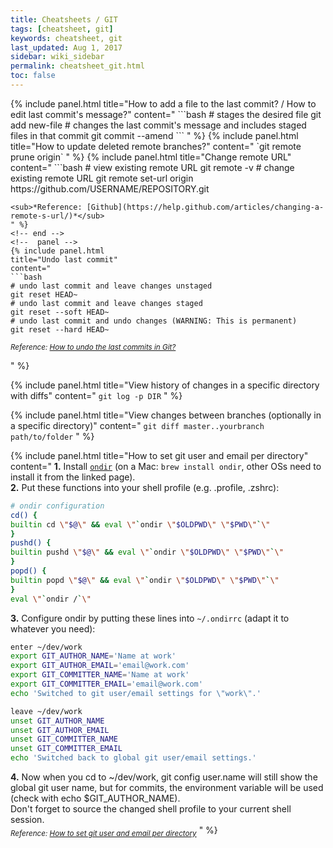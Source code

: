 ```yaml
---
title: Cheatsheets / GIT
tags: [cheatsheet, git]
keywords: cheatsheet, git
last_updated: Aug 1, 2017
sidebar: wiki_sidebar
permalink: cheatsheet_git.html
toc: false
---
```


<div class="panel-group">
<!--  panel -->
{% include panel.html
title="How to add a file to the last commit? / How to edit last commit's message?"
content="
```bash
# stages the desired file
git add new-file
# changes the last commit's message and includes staged files in that commit
git commit --amend
```
" %}
<!-- end -->
<!--  panel -->
{% include panel.html
title="How to update deleted remote branches?"
content="
`git remote prune origin`
" %}
<!-- end -->
<!--  panel -->
{% include panel.html
title="Change remote URL"
content="
```bash
# view existing remote URL
git remote -v
# change existing remote URL
git remote set-url origin https://github.com/USERNAME/REPOSITORY.git

```
<sub>*Reference: [Github](https://help.github.com/articles/changing-a-remote-s-url/)*</sub>
" %}
<!-- end -->
<!--  panel -->
{% include panel.html
title="Undo last commit"
content="
```bash
# undo last commit and leave changes unstaged
git reset HEAD~
# undo last commit and leave changes staged
git reset --soft HEAD~
# undo last commit and undo changes (WARNING: This is permanent)
git reset --hard HEAD~
```
<sub>*Reference: [How to undo the last commits in Git?](https://stackoverflow.com/questions/927358/how-to-undo-the-last-commits-in-git)*</sub>

" %}
<!-- end -->


<!--  panel -->
{% include panel.html
title="View history of changes in a specific directory with diffs"
content="
`git log -p DIR`
" %}
<!-- end -->
<!--  panel -->
{% include panel.html
title="View changes between branches (optionally in a specific directory)"
content="
`git diff master..yourbranch path/to/folder`
" %}
<!-- end -->
<!--  panel -->
{% include panel.html
title="How to set git user and email per directory"
content="
**1.** Install [`ondir`](http://swapoff.org/ondir.html) (on a Mac: `brew install ondir`, other OSs need to install it from the linked page).  
**2.** Put these functions into your shell profile (e.g. .profile, .zshrc):

```bash
# ondir configuration
cd() {
builtin cd \"$@\" && eval \"`ondir \"$OLDPWD\" \"$PWD\"`\"
}
pushd() {
builtin pushd \"$@\" && eval \"`ondir \"$OLDPWD\" \"$PWD\"`\"
}
popd() {
builtin popd \"$@\" && eval \"`ondir \"$OLDPWD\" \"$PWD\"`\"
}
eval \"`ondir /`\"
```
**3.** Configure ondir by putting these lines into `~/.ondirrc` (adapt it to whatever you need):

```bash
enter ~/dev/work
export GIT_AUTHOR_NAME='Name at work'
export GIT_AUTHOR_EMAIL='email@work.com'
export GIT_COMMITTER_NAME='Name at work'
export GIT_COMMITTER_EMAIL='email@work.com'
echo 'Switched to git user/email settings for \"work\".'

leave ~/dev/work
unset GIT_AUTHOR_NAME
unset GIT_AUTHOR_EMAIL
unset GIT_COMMITTER_NAME
unset GIT_COMMITTER_EMAIL
echo 'Switched back to global git user/email settings.'
```
**4.** Now when you cd to ~/dev/work, git config user.name will still show the global git user name, but for commits, the environment variable will be used (check with echo $GIT_AUTHOR_NAME).  
Don't forget to source the changed shell profile to your current shell session.  
<sub>*Reference: [How to set git user and email per directory](https://makandracards.com/makandra/19549-how-to-set-git-user-and-email-per-directory)*</sub>
" %}
<!-- end -->
</div>
